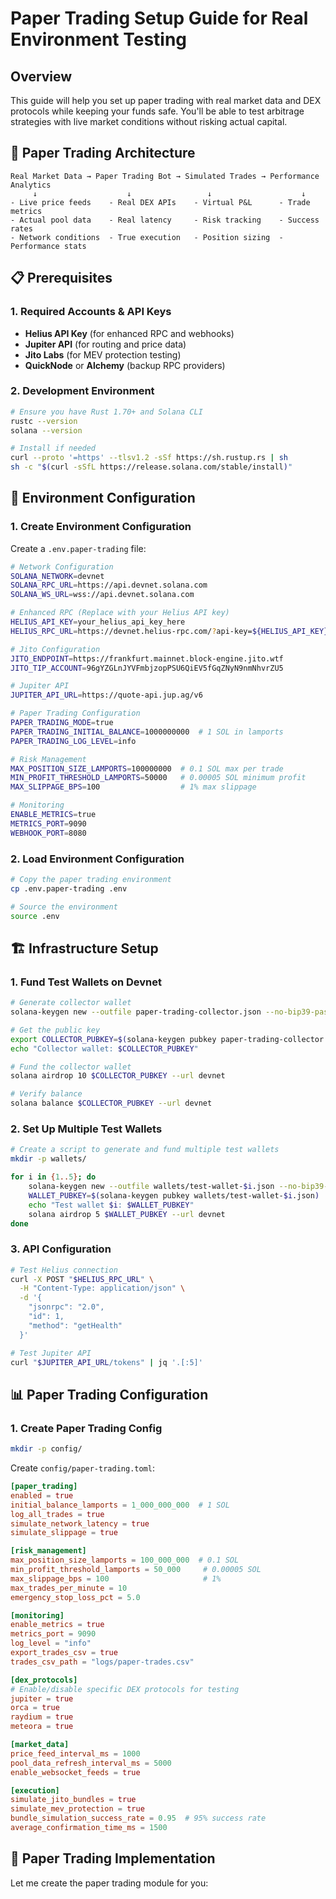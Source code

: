 # Paper Trading Setup Guide for Real Environment Testing

## Overview

This guide will help you set up paper trading with real market data and DEX protocols while keeping your funds safe. You'll be able to test arbitrage strategies with live market conditions without risking actual capital.

## 🎯 Paper Trading Architecture

```
Real Market Data → Paper Trading Bot → Simulated Trades → Performance Analytics
     ↓                    ↓                 ↓                    ↓
- Live price feeds    - Real DEX APIs    - Virtual P&L      - Trade metrics
- Actual pool data    - Real latency     - Risk tracking    - Success rates
- Network conditions  - True execution   - Position sizing  - Performance stats
```

## 📋 Prerequisites

### 1. Required Accounts & API Keys

- **Helius API Key** (for enhanced RPC and webhooks)
- **Jupiter API** (for routing and price data)
- **Jito Labs** (for MEV protection testing)
- **QuickNode** or **Alchemy** (backup RPC providers)

### 2. Development Environment

```bash
# Ensure you have Rust 1.70+ and Solana CLI
rustc --version
solana --version

# Install if needed
curl --proto '=https' --tlsv1.2 -sSf https://sh.rustup.rs | sh
sh -c "$(curl -sSfL https://release.solana.com/stable/install)"
```

## 🔧 Environment Configuration

### 1. Create Environment Configuration

Create a `.env.paper-trading` file:

```bash
# Network Configuration
SOLANA_NETWORK=devnet
SOLANA_RPC_URL=https://api.devnet.solana.com
SOLANA_WS_URL=wss://api.devnet.solana.com

# Enhanced RPC (Replace with your Helius API key)
HELIUS_API_KEY=your_helius_api_key_here
HELIUS_RPC_URL=https://devnet.helius-rpc.com/?api-key=${HELIUS_API_KEY}

# Jito Configuration  
JITO_ENDPOINT=https://frankfurt.mainnet.block-engine.jito.wtf
JITO_TIP_ACCOUNT=96gYZGLnJYVFmbjzopPSU6QiEV5fGqZNyN9nmNhvrZU5

# Jupiter API
JUPITER_API_URL=https://quote-api.jup.ag/v6

# Paper Trading Configuration
PAPER_TRADING_MODE=true
PAPER_TRADING_INITIAL_BALANCE=1000000000  # 1 SOL in lamports
PAPER_TRADING_LOG_LEVEL=info

# Risk Management
MAX_POSITION_SIZE_LAMPORTS=100000000  # 0.1 SOL max per trade
MIN_PROFIT_THRESHOLD_LAMPORTS=50000   # 0.00005 SOL minimum profit
MAX_SLIPPAGE_BPS=100                  # 1% max slippage

# Monitoring
ENABLE_METRICS=true
METRICS_PORT=9090
WEBHOOK_PORT=8080
```

### 2. Load Environment Configuration

```bash
# Copy the paper trading environment
cp .env.paper-trading .env

# Source the environment
source .env
```

## 🏗️ Infrastructure Setup

### 1. Fund Test Wallets on Devnet

```bash
# Generate collector wallet
solana-keygen new --outfile paper-trading-collector.json --no-bip39-passphrase

# Get the public key
export COLLECTOR_PUBKEY=$(solana-keygen pubkey paper-trading-collector.json)
echo "Collector wallet: $COLLECTOR_PUBKEY"

# Fund the collector wallet
solana airdrop 10 $COLLECTOR_PUBKEY --url devnet

# Verify balance
solana balance $COLLECTOR_PUBKEY --url devnet
```

### 2. Set Up Multiple Test Wallets

```bash
# Create a script to generate and fund multiple test wallets
mkdir -p wallets/

for i in {1..5}; do
    solana-keygen new --outfile wallets/test-wallet-$i.json --no-bip39-passphrase
    WALLET_PUBKEY=$(solana-keygen pubkey wallets/test-wallet-$i.json)
    echo "Test wallet $i: $WALLET_PUBKEY"
    solana airdrop 5 $WALLET_PUBKEY --url devnet
done
```

### 3. API Configuration

```bash
# Test Helius connection
curl -X POST "$HELIUS_RPC_URL" \
  -H "Content-Type: application/json" \
  -d '{
    "jsonrpc": "2.0",
    "id": 1,
    "method": "getHealth"
  }'

# Test Jupiter API
curl "$JUPITER_API_URL/tokens" | jq '.[:5]'
```

## 📊 Paper Trading Configuration

### 1. Create Paper Trading Config

```bash
mkdir -p config/
```

Create `config/paper-trading.toml`:

```toml
[paper_trading]
enabled = true
initial_balance_lamports = 1_000_000_000  # 1 SOL
log_all_trades = true
simulate_network_latency = true
simulate_slippage = true

[risk_management]
max_position_size_lamports = 100_000_000  # 0.1 SOL
min_profit_threshold_lamports = 50_000     # 0.00005 SOL
max_slippage_bps = 100                     # 1%
max_trades_per_minute = 10
emergency_stop_loss_pct = 5.0

[monitoring]
enable_metrics = true
metrics_port = 9090
log_level = "info"
export_trades_csv = true
trades_csv_path = "logs/paper-trades.csv"

[dex_protocols]
# Enable/disable specific DEX protocols for testing
jupiter = true
orca = true
raydium = true
meteora = true

[market_data]
price_feed_interval_ms = 1000
pool_data_refresh_interval_ms = 5000
enable_websocket_feeds = true

[execution]
simulate_jito_bundles = true
simulate_mev_protection = true
bundle_simulation_success_rate = 0.95  # 95% success rate
average_confirmation_time_ms = 1500
```

## 🚀 Paper Trading Implementation

Let me create the paper trading module for you:
